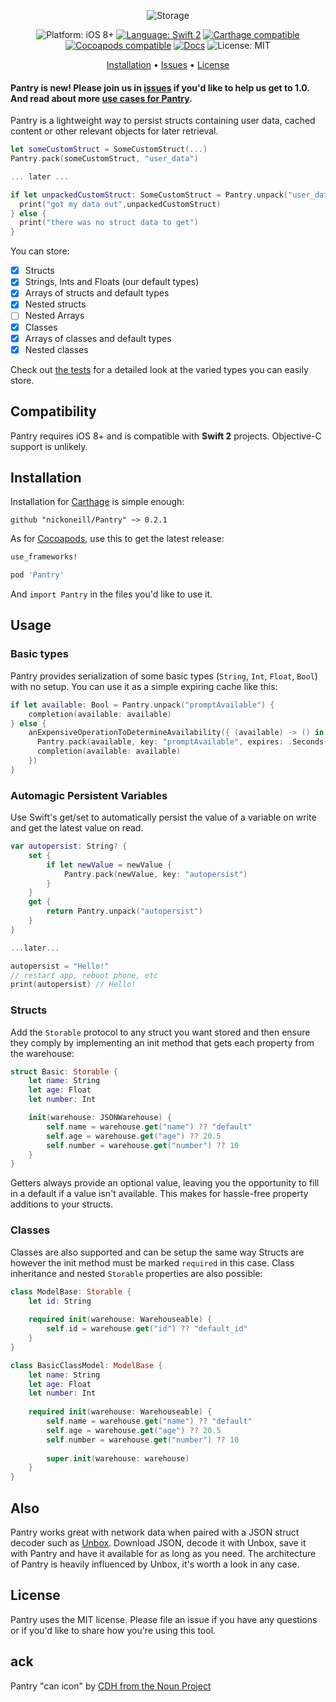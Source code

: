 <p align="center">
    <img src="http://raquo.net/images/banner-pantry.png" alt="Storage" />
</p>

<p align="center">
    <img src="https://img.shields.io/badge/platform-iOS%208%2B-blue.svg?style=flat" alt="Platform: iOS 8+" />
    <a href="https://developer.apple.com/swift"><img src="https://img.shields.io/badge/language-swift2-f48041.svg?style=flat" alt="Language: Swift 2" /></a>
    <a href="https://github.com/Carthage/Carthage"><img src="https://img.shields.io/badge/Carthage-compatible-4BC51D.svg?style=flat" alt="Carthage compatible" /></a>
    <a href="https://cocoapods.org/pods/Pantry"><img src="https://cocoapod-badges.herokuapp.com/v/Pantry/badge.png" alt="Cocoapods compatible" /></a>
    <a href="http://cocoadocs.org/docsets/Pantry"><img src="https://img.shields.io/cocoapods/metrics/doc-percent/Pantry.svg" alt="Docs" /></a>
    <img src="http://img.shields.io/badge/license-MIT-lightgrey.svg?style=flat" alt="License: MIT" />
</p>

<p align="center">
    <a href="#installation">Installation</a>
  • <a href="https://github.com/nickoneill/Pantry/issues">Issues</a>
  • <a href="#license">License</a>
</p>

#### Pantry is new! Please join us in [issues](https://github.com/nickoneill/Pantry/issues) if you'd like to help us get to 1.0. And read about more [use cases for Pantry](https://medium.com/ios-os-x-development/the-missing-light-persistence-layer-for-swift-35ce75d02d47).

Pantry is a lightweight way to persist structs containing user data, cached content or other relevant objects for later retrieval.

```swift
let someCustomStruct = SomeCustomStruct(...)
Pantry.pack(someCustomStruct, "user_data")

... later ...

if let unpackedCustomStruct: SomeCustomStruct = Pantry.unpack("user_data") {
  print("got my data out",unpackedCustomStruct)
} else {
  print("there was no struct data to get")
}
```

You can store:
* [x] Structs
* [x] Strings, Ints and Floats (our default types)
* [x] Arrays of structs and default types
* [x] Nested structs
* [ ] Nested Arrays
* [x] Classes
* [x] Arrays of classes and default types
* [x] Nested classes

Check out [the tests](https://github.com/nickoneill/Pantry/blob/master/PantryTests/) for a detailed look at the varied types you can easily store.

## Compatibility

Pantry requires iOS 8+ and is compatible with **Swift 2** projects. Objective-C support is unlikely.

## Installation

Installation for [Carthage](https://github.com/Carthage/Carthage) is simple enough:

`github "nickoneill/Pantry" ~> 0.2.1`

As for [Cocoapods](https://cocoapods.org), use this to get the latest release:

```ruby
use_frameworks!

pod 'Pantry'
```

And `import Pantry` in the files you'd like to use it.

## Usage

### Basic types
Pantry provides serialization of some basic types (`String`, `Int`, `Float`, `Bool`) with no setup. You can use it as a simple expiring cache like this:

```swift
if let available: Bool = Pantry.unpack("promptAvailable") {
    completion(available: available)
} else {
    anExpensiveOperationToDetermineAvailability({ (available) -> () in
      Pantry.pack(available, key: "promptAvailable", expires: .Seconds(60 * 10))
      completion(available: available)
    })
}
```

### Automagic Persistent Variables
Use Swift's get/set to automatically persist the value of a variable on write and get the latest value on read.

```swift
var autopersist: String? {
    set {
        if let newValue = newValue {
            Pantry.pack(newValue, key: "autopersist")
        }
    }
    get {
        return Pantry.unpack("autopersist")
    }
}

...later...

autopersist = "Hello!"
// restart app, reboot phone, etc
print(autopersist) // Hello!
```

### Structs
Add the `Storable` protocol to any struct you want stored and then ensure they comply by implementing an init method that gets each property from the warehouse:
```swift
struct Basic: Storable {
    let name: String
    let age: Float
    let number: Int

    init(warehouse: JSONWarehouse) {
        self.name = warehouse.get("name") ?? "default"
        self.age = warehouse.get("age") ?? 20.5
        self.number = warehouse.get("number") ?? 10
    }
}
```

Getters always provide an optional value, leaving you the opportunity to fill in a default if a value isn't available. This makes for hassle-free property additions to your structs.

### Classes

Classes are also supported and can be setup the same way Structs are however the init method must be marked `required` in this case. Class inheritance and nested `Storable` properties are also possible:
```swift
class ModelBase: Storable {
    let id: String
    
    required init(warehouse: Warehouseable) {
        self.id = warehouse.get("id") ?? "default_id"
    }
}

class BasicClassModel: ModelBase {
    let name: String
    let age: Float
    let number: Int
    
    required init(warehouse: Warehouseable) {
        self.name = warehouse.get("name") ?? "default"
        self.age = warehouse.get("age") ?? 20.5
        self.number = warehouse.get("number") ?? 10
        
        super.init(warehouse: warehouse)
    }
}
```

## Also

Pantry works great with network data when paired with a JSON struct decoder such as [Unbox](https://github.com/JohnSundell/Unbox). Download JSON, decode it with Unbox, save it with Pantry and have it available for as long as you need. The architecture of Pantry is heavily influenced by Unbox, it's worth a look in any case.

## License

Pantry uses the MIT license. Please file an issue if you have any questions or if you'd like to share how you're using this tool.

## ack

Pantry "can icon" by [CDH from the Noun Project](https://thenounproject.com/term/soup-can/49680/)

